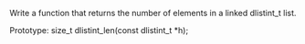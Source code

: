 Write a function that returns the number of elements in a linked dlistint_t list.



Prototype: size_t dlistint_len(const dlistint_t *h);
